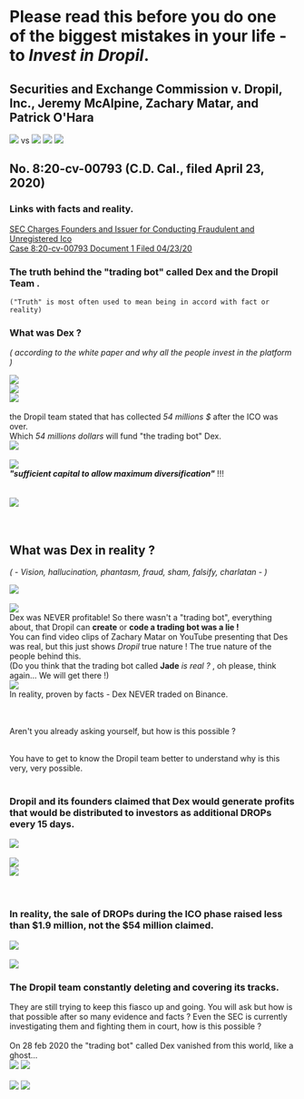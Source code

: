 # Please read this before you do one of the biggest mistakes in your life - to **_Invest in Dropil_**.

## Securities and Exchange Commission v. Dropil, Inc., Jeremy McAlpine, Zachary Matar, and Patrick O'Hara

![](assets/README-f7873337.png) vs ![](assets/README-63db68bd.png) ![](assets/README-7ebf97ad.png) ![](assets/README-b3d2deb4.png)

## No. 8:20-cv-00793 (C.D. Cal., filed April 23, 2020)

### Links with facts and reality.

[SEC Charges Founders and Issuer for Conducting Fraudulent and Unregistered Ico](https://www.sec.gov/litigation/litreleases/2020/lr24804.htm)<br>
[Case 8:20-cv-00793 Document 1 Filed 04/23/20](https://www.sec.gov/litigation/complaints/2020/comp24804.pdf)

### The truth behind the "trading bot" called Dex and the **Dropil Team** .<br>

`("Truth" is most often used to mean being in accord with fact or reality)`

### What was Dex ?<br>

_( according to the white paper and why all the people invest in the platform )_<br>

![](assets/README-450ec01a.png)<br>
![](assets/README-10ba05ef.png)<br>
![](assets/README-3ced58a7.png)<br><br>
the Dropil team stated that has collected _54 millions $_ after the ICO was over.<br>
Which _54 millions dollars_ will fund "the trading bot" Dex.<br>
![](assets/README-73b0c63d.png)<br><br>
![](assets/README-b9c645c3.png)<br>
**_"sufficient capital to allow maximum diversification"_** !!!<br><br><br>
![](assets/README-1e23556b.png)<br><br><br>

## What was Dex in reality ?<br>

_( - Vision, hallucination, phantasm, fraud, sham, falsify, charlatan - )_<br>

![](assets/README-d5e0dda0.png)<br>
<br>
![](assets/README-24c87cad.png)<br>
Dex was NEVER profitable! So there wasn't a "trading bot", everything about, that Dropil can **create** or **code a trading bot was a lie !**<br>
You can find video clips of Zachary Matar on YouTube presenting that Des was real, but this just shows _Dropil_ true nature ! The true nature of the people behind this.<br>
(Do you think that the trading bot called **Jade** _is real ?_ , oh please, think again... We will get there !)<br>
![](assets/README-6a905309.png)<br>
In reality, proven by facts - Dex NEVER traded on Binance.

<br><br>
Aren't you already asking yourself, but how is this possible ?<br><br>

You have to get to know the Dropil team better to understand why is this very, very possible.<br><br>

### Dropil and its founders claimed that Dex would generate profits that would be distributed to investors as additional DROPs every 15 days.<br>

![](assets/README-163b669d.png)<br>
<br>
![](assets/README-e932bbc6.png)<br>
![](assets/README-398fc2d8.png)<br><br>
<br>

### In reality, the sale of DROPs during the ICO phase raised less than $1.9 million, not the $54 million claimed.<br>

![](assets/README-92feb876.png)<br>
<br>
![](assets/README-73b0c63d.png)

### The Dropil team constantly deleting and covering its tracks.<br>

They are still trying to keep this fiasco up and going. You will ask but how is that possible after so many evidence and facts ? Even the SEC is currently investigating them and fighting them in court, how is this possible ?<br>
<br>
On 28 feb 2020 the "trading bot" called Dex vanished from this world, like a ghost...<br>
![](assets/README-816c37a0.png) <!-- .element height="10%" width="10%" --> ![](assets/README-29f820cb.png) <!-- .element height="10%" width="10%" --> <br>
<br>
![](assets/README-80484386.png) ![](assets/README-ab89da7d.png)<br>
